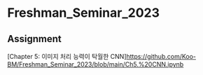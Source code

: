 # Freshman_Seminar_2023


## Assignment
[Chapter 5: 이미지 처리 능력이 탁월한 CNN]<https://github.com/Koo-BM/Freshman_Seminar_2023/blob/main/Ch5.%20CNN.ipynb>
